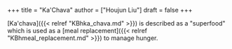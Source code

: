 +++
title = "Ka'Chava"
author = ["Houjun Liu"]
draft = false
+++

[Ka'chava]({{< relref "KBhka_chava.md" >}}) is described as a "superfood" which is used as a [meal replacement]({{< relref "KBhmeal_replacement.md" >}}) to manage hunger.
